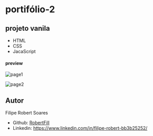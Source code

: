 # portifólio-2
## projeto vanila
- HTML
- CSS
- JacaScript

#### preview
<div>
  
![page1](https://github.com/RobertFill/portif-lio-2/assets/121053613/3ff64082-dcab-44f5-9334-d508b85d379c)

![page2](https://github.com/RobertFill/portif-lio-2/assets/121053613/97fffb2b-f316-4591-8370-b36b7dad6439)

</div>




## Autor
<p>Filipe Robert Soares</p>

- Github: [RobertFill](https://github.com/RobertFill)
- Linkedin: https://www.linkedin.com/in/filipe-robert-bb3b25252/
